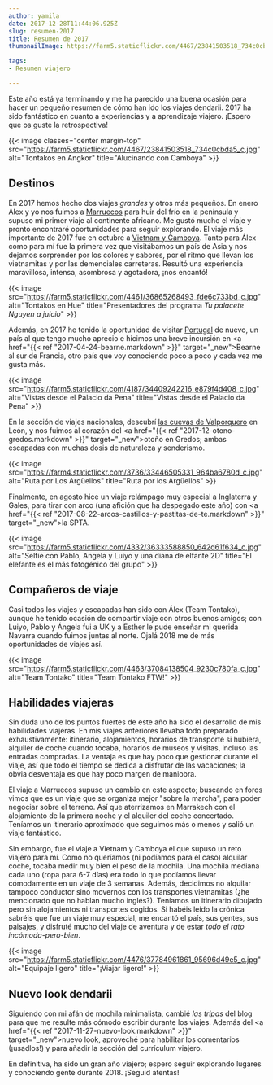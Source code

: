 ```yaml
---
author: yamila
date: 2017-12-28T11:44:06.925Z
slug: resumen-2017
title: Resumen de 2017
thumbnailImage: https://farm5.staticflickr.com/4467/23841503518_734c0cbda5_c.jpg

tags:
- Resumen viajero

---
```


Este año está ya terminando y me ha parecido una buena ocasión para hacer un pequeño resumen de cómo han ido los viajes dendarii. 2017 ha sido fantástico en cuanto a experiencias y a aprendizaje viajero. ¡Espero que os guste la retrospectiva!

<!--more-->

{{< image classes="center margin-top" src="https://farm5.staticflickr.com/4467/23841503518_734c0cbda5_c.jpg" alt="Tontakos en Angkor" title="Alucinando con Camboya" >}}

## Destinos

En 2017 hemos hecho dos viajes <em>grandes</em> y otros más pequeños. En enero Alex y yo nos fuimos a <a href="/trip/marruecos-2017" target="_new">Marruecos</a> para huir del frío en la península y supuso mi primer viaje al continente africano. Me gustó mucho el viaje y pronto encontraré oportunidades para seguir explorando. El viaje más importante de 2017 fue en octubre a <a href="/trip/vietnam-2017" target="_new">Vietnam y Camboya</a>. Tanto para Álex como para mí fue la primera vez que visitábamos un país de Asia y nos dejamos sorprender por los colores y sabores, por el ritmo que llevan los vietnamitas y por las demenciales carreteras. Resultó una experiencia maravillosa, intensa, asombrosa y agotadora, ¡nos encantó!

{{< image src="https://farm5.staticflickr.com/4461/36865268493_fde6c733bd_c.jpg" alt="Tontakos en Hue" title="Presentadores del programa <em>Tu palacete Nguyen a juicio</em>" >}}

Además, en 2017 he tenido la oportunidad de visitar <a href="/trip/portugal-2017" target="_new">Portugal</a> de nuevo, un país al que tengo mucho aprecio e hicimos una breve incursión en <a href="{{< ref "2017-04-24-bearne.markdown" >}}" target="_new">Bearne</a> al sur de Francia, otro país que voy conociendo poco a poco y cada vez me gusta más.

{{< image src="https://farm5.staticflickr.com/4187/34409242216_e879f4d408_c.jpg" alt="Vistas desde el Palacio da Pena" title="Vistas desde el Palacio da Pena" >}}

En la sección de viajes nacionales, descubrí <a href="/trip/león-2017" target="_new">las cuevas de Valporquero</a> en León, y nos fuimos al corazón del <a href="{{< ref "2017-12-otono-gredos.markdown" >}}" target="_new">otoño en Gredos</a>; ambas escapadas con muchas dosis de naturaleza y senderismo.

{{< image src="https://farm4.staticflickr.com/3736/33446505331_964ba6780d_c.jpg" alt="Ruta por Los Argüellos" title="Ruta por los Argüellos" >}}

Finalmente, en agosto hice un viaje relámpago muy especial a Inglaterra y Gales, para tirar con arco (una afición que ha despegado este año) con <a href="{{< ref "2017-08-22-arcos-castillos-y-pastitas-de-te.markdown" >}}" target="_new">la SPTA</a>.

{{< image src="https://farm5.staticflickr.com/4332/36333588850_642d61f634_c.jpg" alt="Selfie con Pablo, Angela y Luiyo y una diana de elfante 2D" title="El elefante es el más fotogénico del grupo" >}}

## Compañeros de viaje

Casi todos los viajes y escapadas han sido con Álex (Team Tontako), aunque he tenido ocasión de compartir viaje con otros buenos amigos; con Luiyo, Pablo y Ángela fui a UK y a Esther le pude enseñar mi querida Navarra cuando fuimos juntas al norte. Ojalá 2018 me de más oportunidades de viajes así.

{{< image src="https://farm5.staticflickr.com/4463/37084138504_9230c780fa_c.jpg" alt="Team Tontako" title="Team Tontako FTW!" >}}

## Habilidades viajeras

Sin duda uno de los puntos fuertes de este año ha sido el desarrollo de mis habilidades viajeras. En mis viajes anteriores llevaba todo preparado exhaustivamente: itinerario, alojamientos, horarios de transporte si hubiera, alquiler de coche cuando tocaba, horarios de museos y visitas, incluso las entradas compradas. La ventaja es que hay poco que gestionar durante el viaje, así que todo el tiempo se dedica a disfrutar de las vacaciones; la obvia desventaja es que hay poco margen de maniobra.

El viaje a Marruecos supuso un cambio en este aspecto; buscando en foros vimos que es un viaje que se organiza mejor "sobre la marcha", para poder negociar sobre el terreno. Así que aterrizamos en Marrakech con el alojamiento de la primera noche y el alquiler del coche concertado. Teníamos un itinerario aproximado que seguimos más o menos y salió un viaje fantástico.

Sin embargo, fue el viaje a Vietnam y Camboya el que supuso un reto viajero para mí. Como no queríamos (ni podíamos para el caso) alquilar coche, tocaba medir muy bien el peso de la mochila. Una mochila mediana cada uno (ropa para 6-7 días) era todo lo que podíamos llevar cómodamente en un viaje de 3 semanas. Además, decidimos no alquilar tampoco conductor sino movernos con los transportes vietnamitas (¿he mencionado que no hablan mucho inglés?). Teníamos un itinerario dibujado pero sin alojamientos ni transportes cogidos. Si habéis leído la crónica sabréis que fue un viaje muy especial, me encantó el país, sus gentes, sus paisajes, y disfruté mucho del viaje de aventura y de estar <em>todo el rato incómoda-pero-bien</em>.

{{< image src="https://farm5.staticflickr.com/4476/37784961861_95696d49e5_c.jpg" alt="Equipaje ligero" title="¡Viajar ligero!" >}}

## Nuevo look dendarii

Siguiendo con mi afán de mochila minimalista, cambié <em>las tripas</em> del blog para que me resulte más cómodo escribir durante los viajes. Además del <a href="{{< ref "2017-11-27-nuevo-look.markdown" >}}" target="_new">nuevo look</a>, aproveché para habilitar los comentarios (¡usadlos!) y para añadir la sección del currículum viajero.

En definitiva, ha sido un gran año viajero; espero seguir explorando lugares y conociendo gente durante 2018. ¡Seguid atentas!
